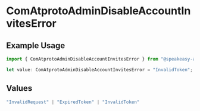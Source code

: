 # ComAtprotoAdminDisableAccountInvitesError

## Example Usage

```typescript
import { ComAtprotoAdminDisableAccountInvitesError } from "@speakeasy-api/bluesky/models/errors";

let value: ComAtprotoAdminDisableAccountInvitesError = "InvalidToken";
```

## Values

```typescript
"InvalidRequest" | "ExpiredToken" | "InvalidToken"
```